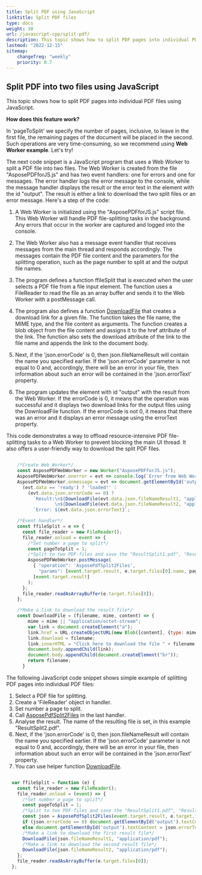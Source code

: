```yaml
---
title: Split PDF using JavaScript
linktitle: Split PDF files
type: docs
weight: 30
url: /javascript-cpp/split-pdf/
description: This topic shows how to split PDF pages into individual PDF files with Aspose.PDF for JavaScript via C++ .
lastmod: "2022-12-15"
sitemap:
    changefreq: "weekly"
    priority: 0.7
---
```


## Split PDF into two files using JavaScript

This topic shows how to split PDF pages into individual PDF files using JavaScript. 

**How does this feature work?** 

In 'pageToSplit' we specify the number of pages, inclusive, to leave in the first file, the remaining pages of the document will be placed in the second. Such operations are very time-consuming, so we recommend using **Web Worker example**. Let's try!

The next code snippet is a JavaScript program that uses a Web Worker to split a PDF file into two files. The Web Worker is created from the file "AsposePDFforJS.js" and has two event handlers: one for errors and one for messages. The error handler logs the error message to the console, while the message handler displays the result or the error text in the element with the id "output". The result is either a link to download the two split files or an error message. Here's a step of the code:

1. A Web Worker is initialized using the "AsposePDFforJS.js" script file. This Web Worker will handle PDF file-splitting tasks in the background. Any errors that occur in the worker are captured and logged into the console.

1. The Web Worker also has a message event handler that receives messages from the main thread and responds accordingly. The messages contain the PDF file content and the parameters for the splitting operation, such as the page number to split at and the output file names.

1. The program defines a function ffileSplit that is executed when the user selects a PDF file from a file input element. The function uses a FileReader to read the file as an array buffer and sends it to the Web Worker with a postMessage call.

1. The program also defines a function [DownloadFile](https://reference.aspose.com/pdf/javascript-cpp/misc/downloadfile/) that creates a download link for a given file. The function takes the file name, the MIME type, and the file content as arguments. The function creates a blob object from the file content and assigns it to the href attribute of the link. The function also sets the download attribute of the link to the file name and appends the link to the document body.

1. Next, if the 'json.errorCode' is 0, then json.fileNameResult will contain the name you specified earlier. If the 'json.errorCode' parameter is not equal to 0 and, accordingly, there will be an error in your file, then information about such an error will be contained in the 'json.errorText' property.

1. The program updates the element with id "output" with the result from the Web Worker. If the errorCode is 0, it means that the operation was successful and it displays two download links for the output files using the DownloadFile function. If the errorCode is not 0, it means that there was an error and it displays an error message using the errorText property.

This code demonstrates a way to offload resource-intensive PDF file-splitting tasks to a Web Worker to prevent blocking the main UI thread. It also offers a user-friendly way to download the split PDF files.

```js

    /*Create Web Worker*/
    const AsposePDFWebWorker = new Worker("AsposePDFforJS.js");
    AsposePDFWebWorker.onerror = evt => console.log(`Error from Web Worker: ${evt.message}`);
    AsposePDFWebWorker.onmessage = evt => document.getElementById('output').textContent = 
      (evt.data == 'ready') ? 'loaded!' :
        (evt.data.json.errorCode == 0) ?
          `Result:\n${DownloadFile(evt.data.json.fileNameResult1, "application/pdf", evt.data.params[0])}
                  \n${DownloadFile(evt.data.json.fileNameResult2, "application/pdf", evt.data.params[1])}` :
          `Error: ${evt.data.json.errorText}`;

    /*Event handler*/
    const ffileSplit = e => {
      const file_reader = new FileReader();
      file_reader.onload = event => {
        /*Set number a page to split*/
        const pageToSplit = 1;
        /*Split to two PDF-files and save the "ResultSplit1.pdf", "ResultSplit2.pdf" - Ask Web Worker*/
        AsposePDFWebWorker.postMessage(
          { "operation": 'AsposePdfSplit2Files',
            "params": [event.target.result, e.target.files[0].name, pageToSplit, "ResultSplit1.pdf", "ResultSplit2.pdf"] },
          [event.target.result]
        );
      };
      file_reader.readAsArrayBuffer(e.target.files[0]);
    };

    /*Make a link to download the result file*/
    const DownloadFile = (filename, mime, content) => {
        mime = mime || "application/octet-stream";
        var link = document.createElement("a"); 
        link.href = URL.createObjectURL(new Blob([content], {type: mime}));
        link.download = filename;
        link.innerHTML = "Click here to download the file " + filename;
        document.body.appendChild(link); 
        document.body.appendChild(document.createElement("br"));
        return filename;
      }
```

The following JavaScript code snippet shows simple example of splitting PDF pages into individual PDF files:

1. Select a PDF file for splitting.
1. Create a 'FileReader' object in handler.
1. Set number a page to split.
1. Call [AsposePdfSplit2Files](https://reference.aspose.com/pdf/javascript-cpp/core/asposepdfsplit2files/) in the last handler.
1. Analyse the result. The name of the resulting file is set, in this example "ResultSplit2.pdf".
1. Next, if the 'json.errorCode' is 0, then json.fileNameResult will contain the name you specified earlier. If the 'json.errorCode' parameter is not equal to 0 and, accordingly, there will be an error in your file, then information about such an error will be contained in the 'json.errorText' property.
1. You can use helper function [DownloadFile](https://reference.aspose.com/pdf/javascript-cpp/misc/downloadfile/).

```js

  var ffileSplit = function (e) {
    const file_reader = new FileReader();
    file_reader.onload = (event) => {
      /*Set number a page to split*/
      const pageToSplit = 1;
      /*Split to two PDF-files and save the "ResultSplit1.pdf", "ResultSplit2.pdf"*/
      const json = AsposePdfSplit2Files(event.target.result, e.target.files[0].name, pageToSplit, "ResultSplit1.pdf", "ResultSplit2.pdf");
      if (json.errorCode == 0) document.getElementById('output').textContent = e.target.files[0].name + " split: " + json.fileNameResult1 + ", " + json.fileNameResult2;
      else document.getElementById('output').textContent = json.errorText;
      /*Make a link to download the first result file*/
      DownloadFile(json.fileNameResult1, "application/pdf");
      /*Make a link to download the second result file*/
      DownloadFile(json.fileNameResult2, "application/pdf");
    };
    file_reader.readAsArrayBuffer(e.target.files[0]);
  };
```





